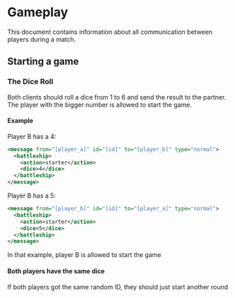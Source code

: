 # Gameplay

This document contains information about all communication between players during a match.

## Starting a game

### The Dice Roll

Both clients should roll a dice from 1 to 6 and send the result to the partner. The player with the bigger number is allowed to start the game.

#### Example

Player B has a 4:

```xml
<message from="[player_a]" id="[id]" to="[player_b]" type="normal">
  <battleship>
    <action>starter</action>
    <dice>4</dice>
  </battleship>
</message>
```

Player B has a 5:

```xml
<message from="[player_b]" id="[id]" to="[player_a]" type="normal">
  <battleship>
    <action>starter</action>
    <dice>5</dice>
  </battleship>
</message>
```

In that example, player B is allowed to start the game

#### Both players have the same dice

If both players got the same random ID, they should just start another round
